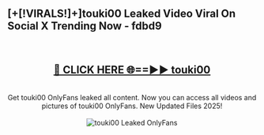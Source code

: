 <h2>[+[!VIRALS!]+]touki00 Leaked Video Viral On Social X Trending Now - fdbd9</h2>
<br>
<div align="center">
<h2><a href="https://libra.edu.pl?touki00" rel="nofollow">🔴 CLICK HERE 🌐==►► touki00</a></h2>
<br>
Get touki00 OnlyFans leaked all content. Now you can access all videos and pictures of touki00 OnlyFans. New Updated Files 2025!
<br>
<br>
<a href="https://libra.edu.pl?touki00" rel="nofollow" data-target="animated-image.originalLink"><img src="https://i.ibb.co.com/WyWwxjT/player-gif2.gif" alt="touki00 Leaked OnlyFans" style="max-width: 100%; display: inline-block;" data-target="animated-image.originalImage"></a>
</div>
<br>